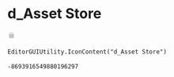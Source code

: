 # d_Asset Store
![](/img/d_Asset%20Store.png)

``` CSharp
EditorGUIUtility.IconContent("d_Asset Store")
```
```
-8693916549880196297
```
